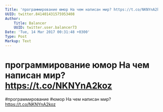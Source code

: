 ```yaml
---
Title: 'программирование юмор На чем написан мир? https://t.co/NKNYnA2koz'
UUID: twitter.841401431575953408
Author:
    Title: Balancer
    UUID: twitter.user.balancer73
Date: 'Tue, 14 Mar 2017 00:31:48 +0300'
Type: Post
Markup: Text
---
```


# программирование юмор На чем написан мир? https://t.co/NKNYnA2koz

#программирование #юмор На чем написан мир?
https://t.co/NKNYnA2koz